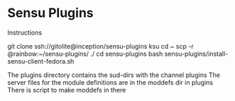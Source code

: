 # Sensu Plugins


Instructions

  git clone ssh://gitolite@inception/sensu-plugins
  ksu
  cd ~
  scp -r <username>@rainbow:~/sensu-plugins/ ./
  cd sensu-plugins
  bash sensu-plugins/install-sensu-client-fedora.sh

The plugins directory contains the sud-dirs with the channel plugins
The server files for the module definitions are in the moddefs dir in plugins
There is script to make moddefs in there

